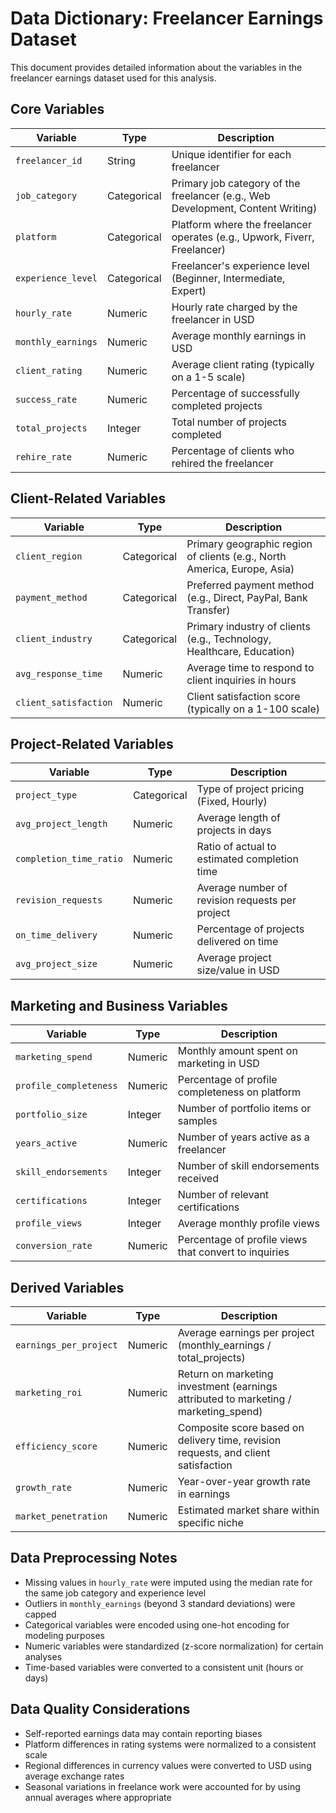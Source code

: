 # Data Dictionary: Freelancer Earnings Dataset

This document provides detailed information about the variables in the freelancer earnings dataset used for this analysis.

## Core Variables

| Variable | Type | Description |
|----------|------|-------------|
| `freelancer_id` | String | Unique identifier for each freelancer |
| `job_category` | Categorical | Primary job category of the freelancer (e.g., Web Development, Content Writing) |
| `platform` | Categorical | Platform where the freelancer operates (e.g., Upwork, Fiverr, Freelancer) |
| `experience_level` | Categorical | Freelancer's experience level (Beginner, Intermediate, Expert) |
| `hourly_rate` | Numeric | Hourly rate charged by the freelancer in USD |
| `monthly_earnings` | Numeric | Average monthly earnings in USD |
| `client_rating` | Numeric | Average client rating (typically on a 1-5 scale) |
| `success_rate` | Numeric | Percentage of successfully completed projects |
| `total_projects` | Integer | Total number of projects completed |
| `rehire_rate` | Numeric | Percentage of clients who rehired the freelancer |

## Client-Related Variables

| Variable | Type | Description |
|----------|------|-------------|
| `client_region` | Categorical | Primary geographic region of clients (e.g., North America, Europe, Asia) |
| `payment_method` | Categorical | Preferred payment method (e.g., Direct, PayPal, Bank Transfer) |
| `client_industry` | Categorical | Primary industry of clients (e.g., Technology, Healthcare, Education) |
| `avg_response_time` | Numeric | Average time to respond to client inquiries in hours |
| `client_satisfaction` | Numeric | Client satisfaction score (typically on a 1-100 scale) |

## Project-Related Variables

| Variable | Type | Description |
|----------|------|-------------|
| `project_type` | Categorical | Type of project pricing (Fixed, Hourly) |
| `avg_project_length` | Numeric | Average length of projects in days |
| `completion_time_ratio` | Numeric | Ratio of actual to estimated completion time |
| `revision_requests` | Numeric | Average number of revision requests per project |
| `on_time_delivery` | Numeric | Percentage of projects delivered on time |
| `avg_project_size` | Numeric | Average project size/value in USD |

## Marketing and Business Variables

| Variable | Type | Description |
|----------|------|-------------|
| `marketing_spend` | Numeric | Monthly amount spent on marketing in USD |
| `profile_completeness` | Numeric | Percentage of profile completeness on platform |
| `portfolio_size` | Integer | Number of portfolio items or samples |
| `years_active` | Numeric | Number of years active as a freelancer |
| `skill_endorsements` | Integer | Number of skill endorsements received |
| `certifications` | Integer | Number of relevant certifications |
| `profile_views` | Integer | Average monthly profile views |
| `conversion_rate` | Numeric | Percentage of profile views that convert to inquiries |

## Derived Variables

| Variable | Type | Description |
|----------|------|-------------|
| `earnings_per_project` | Numeric | Average earnings per project (monthly_earnings / total_projects) |
| `marketing_roi` | Numeric | Return on marketing investment (earnings attributed to marketing / marketing_spend) |
| `efficiency_score` | Numeric | Composite score based on delivery time, revision requests, and client satisfaction |
| `growth_rate` | Numeric | Year-over-year growth rate in earnings |
| `market_penetration` | Numeric | Estimated market share within specific niche |

## Data Preprocessing Notes

- Missing values in `hourly_rate` were imputed using the median rate for the same job category and experience level
- Outliers in `monthly_earnings` (beyond 3 standard deviations) were capped
- Categorical variables were encoded using one-hot encoding for modeling purposes
- Numeric variables were standardized (z-score normalization) for certain analyses
- Time-based variables were converted to a consistent unit (hours or days)

## Data Quality Considerations

- Self-reported earnings data may contain reporting biases
- Platform differences in rating systems were normalized to a consistent scale
- Regional differences in currency values were converted to USD using average exchange rates
- Seasonal variations in freelance work were accounted for by using annual averages where appropriate